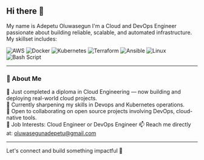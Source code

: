 ## Hi there 👋

My name is Adepetu Oluwasegun I'm a Cloud and DevOps Engineer passionate about building reliable, scalable, and automated infrastructure. My skillset includes:

![AWS](https://img.shields.io/badge/AWS-%23FF9900.svg?style=for-the-badge&logo=amazon-aws&logoColor=white)  ![Docker](https://img.shields.io/badge/docker-%230db7ed.svg?style=for-the-badge&logo=docker&logoColor=white)  ![Kubernetes](https://img.shields.io/badge/kubernetes-%23326ce5.svg?style=for-the-badge&logo=kubernetes&logoColor=white)  ![Terraform](https://img.shields.io/badge/terraform-%235835CC.svg?style=for-the-badge&logo=terraform&logoColor=white)  ![Ansible](https://img.shields.io/badge/ansible-%231A1918.svg?style=for-the-badge&logo=ansible&logoColor=white)  ![Linux](https://img.shields.io/badge/Linux-FCC624?style=for-the-badge&logo=linux&logoColor=black)  ![Bash Script](https://img.shields.io/badge/bash_script-%23121011.svg?style=for-the-badge&logo=gnu-bash&logoColor=white) 

---


### 🚀 About Me
🔭 Just completed a diploma in Cloud Engineering — now building and deploying real-world cloud projects.  
🌱 Currently sharpening my skills in Devops and Kubernetes operations.  
👯 Open to collaborating on open source projects involving DevOps, cloud-native tools.  
💼 Job Interests: Cloud Engineer or DevOps Engineer 
📫 Reach me directly at: oluwasegunadepetu@gmail.com  

---

Let's connect and build something impactful 🚀
